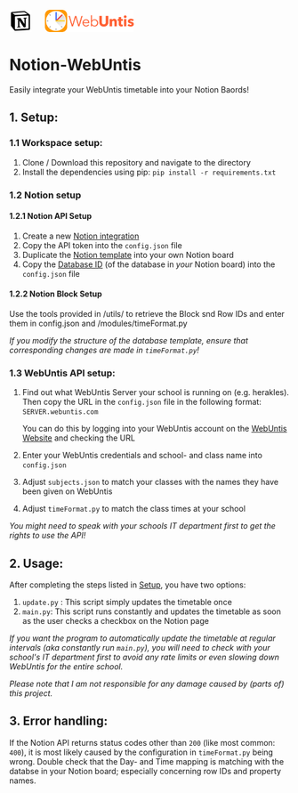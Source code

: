 <p align="left">
    <img src="imgs/Notion_app_logo.png" height="40px" style="margin-right: 20px"/>
    <img src="imgs/WebUntis-Logo.png" width="auto" height="40px"/>
</p>

# Notion-WebUntis
Easily integrate your WebUntis timetable into your Notion Baords!

## 1. Setup:

### 1.1 Workspace setup:
1. Clone / Download this repository and navigate to the directory
2. Install the dependencies using pip: `pip install -r requirements.txt`
### 1.2 Notion setup
#### 1.2.1 Notion API Setup
1. Create a new [Notion integration](https://www.notion.so/my-integrations)
2. Copy the API token into the `config.json` file
3. Duplicate the [Notion template](https://outstanding-airmail-bed.notion.site/Notion-WebUntis-3429155c2d0f4fb4a2432db400eef4e9) into your own Notion board
4. Copy the [Database ID](https://developers.notion.com/reference/retrieve-a-database) (of the database in *your* Notion board) into the `config.json` file
#### 1.2.2 Notion Block Setup
Use the tools provided in /utils/ to retrieve the Block snd Row IDs and enter them in config.json and /modules/timeFormat.py

*If you modify the structure of the database template, ensure that corresponding changes are made in `timeFormat.py`!*

### 1.3 WebUntis API setup:
1. Find out what WebUntis Server your school is running on (e.g. herakles). Then copy the URL in the `config.json` file in the following format: `SERVER.webuntis.com`

    You can do this by logging into your WebUntis account on the [WebUntis Website](https://webuntis.com/) and checking the URL
2. Enter your WebUntis credentials and school- and class name into `config.json`
3. Adjust `subjects.json` to match your classes with the names they have been given on WebUntis
4. Adjust `timeFormat.py` to match the class times at your school

*You might need to speak with your schools IT department first to get the rights to use the API!*
## 2. Usage:
After completing the steps listed in [Setup](#setup), you have two options:

1. `update.py` : This script simply updates the timetable once
2. `main.py`: This script runs constantly and updates the timetable as soon as the user checks a checkbox on the Notion page

*If you want the program to automatically update the timetable at regular intervals (aka constantly run `main.py`), you will need to check with your school's IT department first to avoid any rate limits or even slowing down WebUntis for the entire school.*

*Please note that I am not responsible for any damage caused by (parts of) this project.*

## 3. Error handling:
If the Notion API returns status codes other than `200` (like most common: `400`), it is most likely caused by  the configuration in `timeFormat.py` being wrong.
Double check that the Day- and Time mapping is matching with the databse in your Notion board; especially concerning row IDs and property names. 


